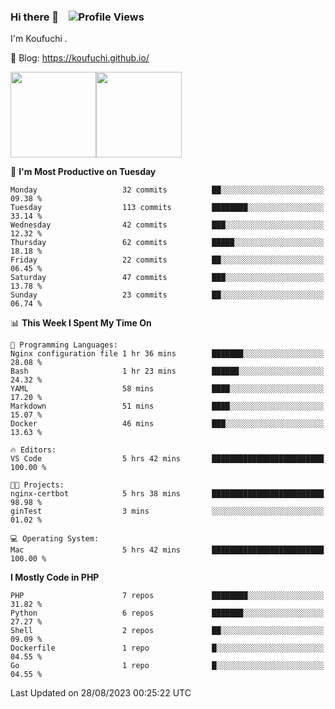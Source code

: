 ### Hi there 👋 &nbsp;&nbsp; ![Profile Views](http://img.shields.io/badge/Profile%20Views-122-blue)

I'm Koufuchi . 

📔 Blog: <https://koufuchi.github.io/>

<img align="" height="137px" src="https://github-readme-stats.vercel.app/api?username=Koufuchi&hide=issues,contribs&show_icons=true&line_height=21&theme=radical&locale=en" /><img align="" height="137px" src="https://github-readme-stats.vercel.app/api/top-langs/?username=Koufuchi&layout=compact&hide=blade,html,css,vue&theme=radical&locale=en" />

<!--START_SECTION:waka-->
📅 **I'm Most Productive on Tuesday** 

```text
Monday                   32 commits          ██░░░░░░░░░░░░░░░░░░░░░░░   09.38 % 
Tuesday                  113 commits         ████████░░░░░░░░░░░░░░░░░   33.14 % 
Wednesday                42 commits          ███░░░░░░░░░░░░░░░░░░░░░░   12.32 % 
Thursday                 62 commits          █████░░░░░░░░░░░░░░░░░░░░   18.18 % 
Friday                   22 commits          ██░░░░░░░░░░░░░░░░░░░░░░░   06.45 % 
Saturday                 47 commits          ███░░░░░░░░░░░░░░░░░░░░░░   13.78 % 
Sunday                   23 commits          ██░░░░░░░░░░░░░░░░░░░░░░░   06.74 % 
```


📊 **This Week I Spent My Time On** 

```text
💬 Programming Languages: 
Nginx configuration file 1 hr 36 mins        ███████░░░░░░░░░░░░░░░░░░   28.08 % 
Bash                     1 hr 23 mins        ██████░░░░░░░░░░░░░░░░░░░   24.32 % 
YAML                     58 mins             ████░░░░░░░░░░░░░░░░░░░░░   17.20 % 
Markdown                 51 mins             ████░░░░░░░░░░░░░░░░░░░░░   15.07 % 
Docker                   46 mins             ███░░░░░░░░░░░░░░░░░░░░░░   13.63 % 

🔥 Editors: 
VS Code                  5 hrs 42 mins       █████████████████████████   100.00 % 

🐱‍💻 Projects: 
nginx-certbot            5 hrs 38 mins       █████████████████████████   98.98 % 
ginTest                  3 mins              ░░░░░░░░░░░░░░░░░░░░░░░░░   01.02 % 

💻 Operating System: 
Mac                      5 hrs 42 mins       █████████████████████████   100.00 % 
```

**I Mostly Code in PHP** 

```text
PHP                      7 repos             ████████░░░░░░░░░░░░░░░░░   31.82 % 
Python                   6 repos             ███████░░░░░░░░░░░░░░░░░░   27.27 % 
Shell                    2 repos             ██░░░░░░░░░░░░░░░░░░░░░░░   09.09 % 
Dockerfile               1 repo              █░░░░░░░░░░░░░░░░░░░░░░░░   04.55 % 
Go                       1 repo              █░░░░░░░░░░░░░░░░░░░░░░░░   04.55 % 
```




 Last Updated on 28/08/2023 00:25:22 UTC
<!--END_SECTION:waka-->


